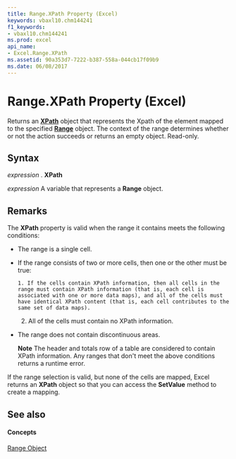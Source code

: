 ```yaml
---
title: Range.XPath Property (Excel)
keywords: vbaxl10.chm144241
f1_keywords:
- vbaxl10.chm144241
ms.prod: excel
api_name:
- Excel.Range.XPath
ms.assetid: 90a353d7-7222-b387-558a-044cb17f09b9
ms.date: 06/08/2017
---
```



# Range.XPath Property (Excel)

Returns an  **[XPath](Excel.XPath.md)** object that represents the Xpath of the element mapped to the specified **[Range](Excel.Range(objec).md)** object. The context of the range determines whether or not the action succeeds or returns an empty object. Read-only.


## Syntax

 _expression_ . **XPath**

 _expression_ A variable that represents a **Range** object.


## Remarks

The  **XPath** property is valid when the range it contains meets the following conditions:


- The range is a single cell.
    
- If the range consists of two or more cells, then one or the other must be true:
    
      1. If the cells contain XPath information, then all cells in the range must contain XPath information (that is, each cell is associated with one or more data maps), and all of the cells must have identical XPath content (that is, each cell contributes to the same set of data maps).
    
  2. All of the cells must contain no XPath information.
    
- The range does not contain discontinuous areas.
    
     **Note**  The header and totals row of a table are considered to contain XPath information.
Any ranges that don't meet the above conditions returns a runtime error.

If the range selection is valid, but none of the cells are mapped, Excel returns an  **XPath** object so that you can access the **SetValue** method to create a mapping.


## See also


#### Concepts


[Range Object](Excel.Range(objec).md)

